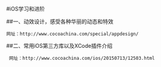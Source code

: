 #iOS学习和进阶


##一、动效设计，感受各种华丽的动态和特效

    网址：http://www.cocoachina.com/special/appdesign/
    
    
    
##二、常用iOS第三方库以及XCode插件介绍

    
     网址：http://www.cocoachina.com/ios/20150713/12503.html
     
